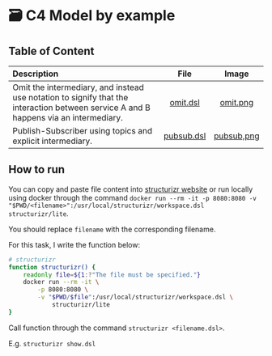 # 🗃️ C4 Model by example

## Table of Content

| Description |File | Image |
|:---| :---: | :---: |
| Omit the intermediary, and instead use notation to signify that the interaction between service A and B happens via an intermediary. | [omit.dsl](omit.dsl)  | [omit.png](omit.png)|
| Publish-Subscriber using topics and explicit intermediary. | [pubsub.dsl](pubsub.dsl) | [pubsub,png](pubsub.png) |

## How to run

You can copy and paste file content into [structurizr website](https://structurizr.com/dsl) or run locally using docker through the command `docker run --rm -it -p 8080:8080 -v "$PWD/<filename>":/usr/local/structurizr/workspace.dsl structurizr/lite`.

You should replace `filename` with the corresponding filename.

For this task, I write the function below:

```sh
# structurizr
function structurizr() {
    readonly file=${1:?"The file must be specified."}
    docker run --rm -it \
        -p 8080:8080 \
        -v "$PWD/$file":/usr/local/structurizr/workspace.dsl \
            structurizr/lite
}
```

Call function through the command `structurizr <filename.dsl>`.

E.g. `structurizr show.dsl`